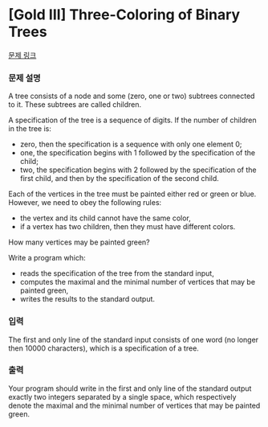 # [Gold III] Three-Coloring of Binary Trees

[문제 링크](https://www.acmicpc.net/problem/8063) 

### 문제 설명

<p>A tree consists of a node and some (zero, one or two) subtrees connected to it. These subtrees are called children.</p>

<p>A specification of the tree is a sequence of digits. If the number of children in the tree is:</p>

<ul>
	<li>zero, then the specification is a sequence with only one element 0;</li>
	<li>one, the specification begins with 1 followed by the specification of the child;</li>
	<li>two, the specification begins with 2 followed by the specification of the first child, and then by the specification of the second child.</li>
</ul>

<p>Each of the vertices in the tree must be painted either red or green or blue. However, we need to obey the following rules:</p>

<ul>
	<li>the vertex and its child cannot have the same color,</li>
	<li>if a vertex has two children, then they must have different colors.</li>
</ul>

<p>How many vertices may be painted green?</p>

<p>Write a program which:</p>

<ul>
	<li>reads the specification of the tree from the standard input,</li>
	<li>computes the maximal and the minimal number of vertices that may be painted green,</li>
	<li>writes the results to the standard output.</li>
</ul>

### 입력 

 <p>The first and only line of the standard input consists of one word (no longer then 10000 characters), which is a specification of a tree.</p>

### 출력 

 <p>Your program should write in the first and only line of the standard output exactly two integers separated by a single space, which respectively denote the maximal and the minimal number of vertices that may be painted green.</p>


